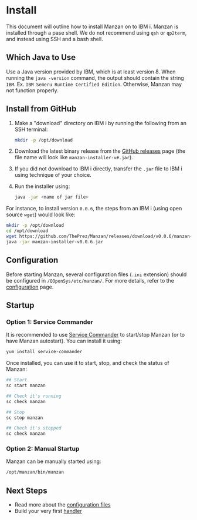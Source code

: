 # Install

This document will outline how to install Manzan on to IBM i. Manzan is installed through a pase shell. We do not recommend using `qsh` or `qp2term`, and instead using SSH and a bash shell.

## Which Java to Use

Use a Java version provided by IBM, which is at least version 8. When running the `java -version` command, the output should contain the string `IBM`. Ex. `IBM Semeru Runtime Certified Edition`. Otherwise, Manzan may not function properly.

## Install from GitHub

1. Make a "download" directory on IBM i by running the following from an SSH terminal:

    ```sh
    mkdir -p /opt/download
    ```

2. Download the latest binary release from the [GitHub releases](https://github.com/ThePrez/Manzan/releases) page (the file name will look like `manzan-installer-v#.jar`).

3. If you did not download to IBM i directly, transfer the `.jar` file to IBM i using technique of your choice.

4. Run the installer using:

    ```sh
    java -jar <name of jar file>
    ```

For instance, to install version `0.0.6`, the steps from an IBM i (using open source `wget`) would look like:

```bash
mkdir -p /opt/download
cd /opt/download
wget https://github.com/ThePrez/Manzan/releases/download/v0.0.6/manzan-installer-v0.0.6.jar
java -jar manzan-installer-v0.0.6.jar
```

## Configuration

Before starting Manzan, several configuration files (`.ini` extension) should be configured in `/QOpenSys/etc/manzan/`. For more details, refer to the [configuration](/config/index.md) page.

## Startup

### Option 1: Service Commander

It is recommended to use [Service Commander](https://theprez.github.io/ServiceCommander-IBMi/#service-commander-for-ibm-i) to start/stop Manzan (or to have Manzan autostart). You can install it using:

```sh
yum install service-commander
```

Once installed, you can use it to start, stop, and check the status of Manzan:

```sh
## Start
sc start manzan

## Check it's running
sc check manzan

## Stop
sc stop manzan

## Check it's stopped
sc check manzan
```

### Option 2: Manual Startup

Manzan can be manually started using:

```sh
/opt/manzan/bin/manzan
```

## Next Steps

* Read more about the [configuration files](/config/index.md)
* Build your very first [handler](config/examples/file.md)